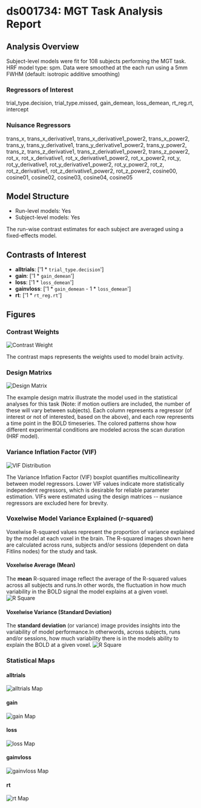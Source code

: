# ds001734: MGT Task Analysis Report
## Analysis Overview
Subject-level models were fit for 108 subjects performing the MGT task.
HRF model type: spm. Data were smoothed at the each run using a 5mm FWHM (default: isotropic additive smoothing)
### Regressors of Interest
trial_type.decision, trial_type.missed, gain_demean, loss_demean, rt_reg.rt, intercept
### Nuisance Regressors
trans_x, trans_x_derivative1, trans_x_derivative1_power2, trans_x_power2, trans_y, trans_y_derivative1, trans_y_derivative1_power2, trans_y_power2, trans_z, trans_z_derivative1, trans_z_derivative1_power2, trans_z_power2, rot_x, rot_x_derivative1, rot_x_derivative1_power2, rot_x_power2, rot_y, rot_y_derivative1, rot_y_derivative1_power2, rot_y_power2, rot_z, rot_z_derivative1, rot_z_derivative1_power2, rot_z_power2, cosine00, cosine01, cosine02, cosine03, cosine04, cosine05
## Model Structure
- Run-level models: Yes
- Subject-level models: Yes

The run-wise contrast estimates for each subject are averaged using a fixed-effects model.
## Contrasts of Interest
- **alltrials**: ['1 * `trial_type.decision`']
- **gain**: ['1 * `gain_demean`']
- **loss**: ['1 * `loss_demean`']
- **gainvloss**: ['1 * `gain_demean` - 1 * `loss_demean`']
- **rt**: ['1 * `rt_reg.rt`']

## Figures

### Contrast Weights
![Contrast Weight](./imgs/ds001734_task-MGT_contrast-matrix.svg)

The contrast maps represents the weights used to model brain activity.

### Design Matrixs
![Design Matrix](./imgs/ds001734_task-MGT_design-matrix.svg)

The example design matrix illustrate the model used in the statistical analyses for this task (Note: if motion outliers are included, the number of these will vary between subjects). Each column represents a regressor (of interest or not of interested, based on the above), and each row represents a time point in the BOLD timeseries. The colored patterns show how different experimental conditions are modeled across the scan duration (HRF model).

### Variance Inflation Factor (VIF)
![VIF Distribution](./imgs/ds001734_task-MGT_vif-boxplot.png)

The Variance Inflation Factor (VIF) boxplot quantifies multicollinearity between model regressors. Lower VIF values indicate more statistically independent regressors, which is desirable for reliable parameter estimation. VIFs were estimated using the design matrices -- nusiance regressors are excluded here for brevity.

### Voxelwise Model Variance Explained (r-squared)
Voxelwise R-squared values represent the proportion of variance explained by the model at each voxel in the brain. The R-squared images shown here are calculated across runs, subjects and/or sessions (dependent on data Fitlins nodes) for the study and task.

#### Voxelwise Average (Mean)
The **mean** R-squared image reflect the average of the R-squared values across all subjects and runs.In other words, the fluctuation in how much variability in the BOLD signal the model explains at a given voxel.
![R Square](./imgs/ds001734_task-MGT_rsquare-mean.png)

#### Voxelwise Variance (Standard Deviation)
The **standard deviation** (or variance) image provides insights into the variability of model performance.In otherwords, across subjects, runs and/or sessions, how much variability there is in the models ability to explain the BOLD at a given voxel.
![R Square](./imgs/ds001734_task-MGT_rsquare-std.png)

### Statistical Maps

#### alltrials
![alltrials Map](./imgs/ds001734_task-MGT_contrast-alltrials_map.png)

#### gain
![gain Map](./imgs/ds001734_task-MGT_contrast-gain_map.png)

#### loss
![loss Map](./imgs/ds001734_task-MGT_contrast-loss_map.png)

#### gainvloss
![gainvloss Map](./imgs/ds001734_task-MGT_contrast-gainvloss_map.png)

#### rt
![rt Map](./imgs/ds001734_task-MGT_contrast-rt_map.png)
